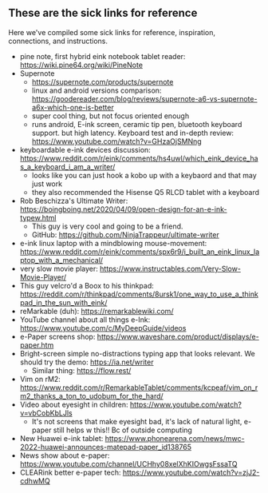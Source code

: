 ## These are the sick links for reference

Here we've compiled some sick links for reference, inspiration, connections, and instructions.

* pine note, first hybrid eink notebook tablet reader: https://wiki.pine64.org/wiki/PineNote
* Supernote
    * https://supernote.com/products/supernote
    * linux and android versions comparison: https://goodereader.com/blog/reviews/supernote-a6-vs-supernote-a6x-which-one-is-better
    * super cool thing, but not focus oriented enough
    * runs android, E-ink screen, ceramic tip pen, bluetooth keyboard support. but high latency.
    Keyboard test and in-depth review: https://www.youtube.com/watch?v=GHzaOjSMNng
* keyboardable e-ink devices discussion: https://www.reddit.com/r/eink/comments/hs4uwl/which_eink_device_has_a_keyboard_i_am_a_writer/
    * looks like you can just hook a kobo up with a keybaord and that may just work
    * they also recommended the Hisense Q5 RLCD tablet with a keyboard
* Rob Beschizza's Ultimate Writer: https://boingboing.net/2020/04/09/open-design-for-an-e-ink-typew.html
    * This guy is very cool and going to be a friend.
    * GitHub: https://github.com/NinjaTrappeur/ultimate-writer
* e-ink linux laptop with a mindblowing mouse-movement: https://www.reddit.com/r/eink/comments/spx6r9/i_built_an_eink_linux_laptop_with_a_mechanical/
* very slow movie player: https://www.instructables.com/Very-Slow-Movie-Player/
* This guy velcro'd a Boox to his thinkpad: https://reddit.com/r/thinkpad/comments/8ursk1/one_way_to_use_a_thinkpad_in_the_sun_with_eink/
* reMarkable (duh): https://remarkablewiki.com/ 
* YouTube channel about all things e-Ink: https://www.youtube.com/c/MyDeepGuide/videos
* e-Paper screens shop: https://www.waveshare.com/product/displays/e-paper.htm
* Bright-screen simple no-distractions typing app that looks relevant. We should try the demo: https://ia.net/writer
  * Similar thing: https://flow.rest/
* Vim on rM2: https://www.reddit.com/r/RemarkableTablet/comments/kcpeaf/vim_on_rm2_thanks_a_ton_to_udobum_for_the_hard/
* Video about eyesight in children: https://www.youtube.com/watch?v=vbCobKbLJls
  * It's not screens that make eyesight bad, it's lack of natural light, e-paper still helps w this!! Bc of outside computing
* New Huawei e-ink tablet: https://www.phonearena.com/news/mwc-2022-huawei-announces-matepad-paper_id138765
* News show about e-paper: https://www.youtube.com/channel/UCHhy08xelXhKIOwgsFssaTQ
* CLEARink better e-paper tech: https://www.youtube.com/watch?v=zjJ2-cdhwMQ
